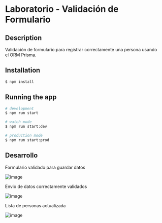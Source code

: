 # Laboratorio - Validación de Formulario

## Description

Validación de formulario para registrar correctamente una persona usando el ORM Prisma.

## Installation

```bash
$ npm install
```

## Running the app

```bash
# development
$ npm run start

# watch mode
$ npm run start:dev

# production mode
$ npm run start:prod
```

## Desarrollo

Formulario validado para guardar datos

![image](https://github.com/Arturo-CS/empresa/assets/128654866/2a5370ed-918d-4ab9-8c7f-c94726faab18)

Envio de datos correctamente validados

![image](https://github.com/Arturo-CS/empresa/assets/128654866/e5e60b1b-d2ca-498e-b93e-843f8d8aa885)

Lista de personas actualizada

![image](https://github.com/Arturo-CS/empresa/assets/128654866/5f3595bd-cb5b-446c-9224-99f9c972c5b1)

